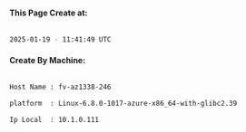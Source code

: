 
   
#### This Page Create at:

```bash

2025-01-19 - 11:41:49 UTC

```

#### Create By Machine:

```bash

Host Name : fv-az1338-246

platform  : Linux-6.8.0-1017-azure-x86_64-with-glibc2.39

Ip Local  : 10.1.0.111

```

